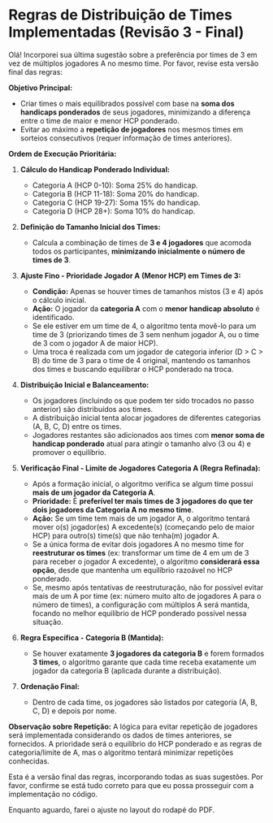 # Regras de Distribuição de Times Implementadas (Revisão 3 - Final)

Olá! Incorporei sua última sugestão sobre a preferência por times de 3 em vez de múltiplos jogadores A no mesmo time. Por favor, revise esta versão final das regras:

**Objetivo Principal:**
*   Criar times o mais equilibrados possível com base na **soma dos handicaps ponderados** de seus jogadores, minimizando a diferença entre o time de maior e menor HCP ponderado.
*   Evitar ao máximo a **repetição de jogadores** nos mesmos times em sorteios consecutivos (requer informação de times anteriores).

**Ordem de Execução Prioritária:**
1.  **Cálculo do Handicap Ponderado Individual:**
    *   Categoria A (HCP 0-10): Soma 25% do handicap.
    *   Categoria B (HCP 11-18): Soma 20% do handicap.
    *   Categoria C (HCP 19-27): Soma 15% do handicap.
    *   Categoria D (HCP 28+): Soma 10% do handicap.

2.  **Definição do Tamanho Inicial dos Times:**
    *   Calcula a combinação de times de **3 e 4 jogadores** que acomoda todos os participantes, **minimizando inicialmente o número de times de 3**.

3.  **Ajuste Fino - Prioridade Jogador A (Menor HCP) em Times de 3:**
    *   **Condição:** Apenas se houver times de tamanhos mistos (3 e 4) após o cálculo inicial.
    *   **Ação:** O jogador da **categoria A** com o **menor handicap absoluto** é identificado.
    *   Se ele estiver em um time de 4, o algoritmo tenta movê-lo para um time de 3 (priorizando times de 3 sem nenhum jogador A, ou o time de 3 com o jogador A de maior HCP).
    *   Uma troca é realizada com um jogador de categoria inferior (D > C > B) do time de 3 para o time de 4 original, mantendo os tamanhos dos times e buscando equilibrar o HCP ponderado na troca.

4.  **Distribuição Inicial e Balanceamento:**
    *   Os jogadores (incluindo os que podem ter sido trocados no passo anterior) são distribuídos aos times.
    *   A distribuição inicial tenta alocar jogadores de diferentes categorias (A, B, C, D) entre os times.
    *   Jogadores restantes são adicionados aos times com **menor soma de handicap ponderado** atual para atingir o tamanho alvo (3 ou 4) e promover o equilíbrio.

5.  **Verificação Final - Limite de Jogadores Categoria A (Regra Refinada):**
    *   Após a formação inicial, o algoritmo verifica se algum time possui **mais de um jogador da Categoria A**.
    *   **Prioridade:** É **preferível ter mais times de 3 jogadores do que ter dois jogadores da Categoria A no mesmo time**.
    *   **Ação:** Se um time tem mais de um jogador A, o algoritmo tentará mover o(s) jogador(es) A excedente(s) (começando pelo de maior HCP) para outro(s) time(s) que não tenha(m) jogador A.
    *   Se a única forma de evitar dois jogadores A no mesmo time for **reestruturar os times** (ex: transformar um time de 4 em um de 3 para receber o jogador A excedente), o algoritmo **considerará essa opção**, desde que mantenha um equilíbrio razoável no HCP ponderado.
    *   Se, mesmo após tentativas de reestruturação, não for possível evitar mais de um A por time (ex: número muito alto de jogadores A para o número de times), a configuração com múltiplos A será mantida, focando no melhor equilíbrio de HCP ponderado possível nessa situação.

6.  **Regra Específica - Categoria B (Mantida):**
    *   Se houver exatamente **3 jogadores da categoria B** e forem formados **3 times**, o algoritmo garante que cada time receba exatamente um jogador da categoria B (aplicada durante a distribuição).

7.  **Ordenação Final:**
    *   Dentro de cada time, os jogadores são listados por categoria (A, B, C, D) e depois por nome.

**Observação sobre Repetição:** A lógica para evitar repetição de jogadores será implementada considerando os dados de times anteriores, se fornecidos. A prioridade será o equilíbrio do HCP ponderado e as regras de categoria/limite de A, mas o algoritmo tentará minimizar repetições conhecidas.

Esta é a versão final das regras, incorporando todas as suas sugestões. Por favor, confirme se está tudo correto para que eu possa prosseguir com a implementação no código.

Enquanto aguardo, farei o ajuste no layout do rodapé do PDF.
